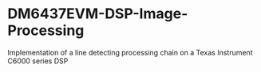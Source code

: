 DM6437EVM-DSP-Image-Processing
==============================

Implementation of a line detecting processing chain on a Texas Instrument C6000 series DSP
